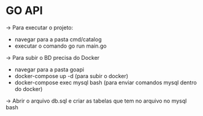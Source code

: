 # GO API

-> Para executar o projeto:

- navegar para a pasta cmd/catalog
- executar o comando go run main.go

-> Para subir o BD precisa do Docker

- navegar para a pasta goapi
- docker-compose up -d (para subir o docker)
- docker-compose exec mysql bash (para enviar comandos mysql dentro do docker)


-> Abrir o arquivo db.sql e criar as tabelas que tem no arquivo no mysql bash